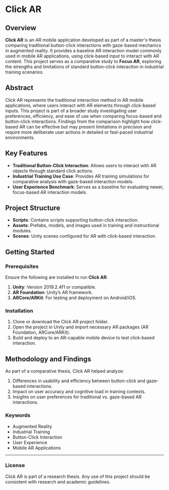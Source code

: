 # Click AR

## Overview

**Click AR** is an AR mobile application developed as part of a master's thesis comparing traditional button-click interactions with gaze-based mechanics in augmented reality. It provides a baseline AR interaction model commonly used in mobile AR applications, using click-based input to interact with AR content. This project serves as a comparative study to **Focus AR**, exploring the strengths and limitations of standard button-click interaction in industrial training scenarios.

## Abstract

Click AR represents the traditional interaction method in AR mobile applications, where users interact with AR elements through click-based inputs. This project is part of a broader study investigating user preferences, efficiency, and ease of use when comparing focus-based and button-click interactions. Findings from the comparison highlight how click-based AR can be effective but may present limitations in precision and require more deliberate user actions in detailed or fast-paced industrial environments.

## Key Features

- **Traditional Button-Click Interaction**: Allows users to interact with AR objects through standard click actions.
- **Industrial Training Use Case**: Provides AR training simulations for comparative analysis with gaze-based interaction models.
- **User Experience Benchmark**: Serves as a baseline for evaluating newer, focus-based AR interaction models.

## Project Structure

- **Scripts**: Contains scripts supporting button-click interaction.
- **Assets**: Prefabs, models, and images used in training and instructional modules.
- **Scenes**: Unity scenes configured for AR with click-based interaction.

## Getting Started

### Prerequisites

Ensure the following are installed to run **Click AR**:

1. **Unity**: Version 2019.2.4f1 or compatible.
2. **AR Foundation**: Unity’s AR framework.
3. **ARCore/ARKit**: For testing and deployment on Android/iOS.

### Installation

1. Clone or download the Click AR project folder.
2. Open the project in Unity and import necessary AR packages (AR Foundation, ARCore/ARKit).
3. Build and deploy to an AR-capable mobile device to test click-based interaction.

## Methodology and Findings

As part of a comparative thesis, Click AR helped analyze:

1. Differences in usability and efficiency between button-click and gaze-based interactions.
2. Impact on user accuracy and cognitive load in training contexts.
3. Insights on user preferences for traditional vs. gaze-based AR interactions.

### Keywords

- Augmented Reality
- Industrial Training
- Button-Click Interaction
- User Experience
- Mobile AR Applications

---

### License

Click AR is part of a research thesis. Any use of this project should be consistent with research and academic guidelines.


